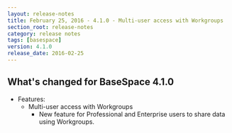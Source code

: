```yaml
---
layout: release-notes
title: February 25, 2016 - 4.1.0 - Multi-user access with Workgroups
section_root: release-notes
category: release notes
tags: [basespace]
version: 4.1.0
release_date: 2016-02-25
---
```


## What's changed for BaseSpace 4.1.0

- Features:
	- Multi-user access with Workgroups
		- New feature for Professional and Enterprise users to share data using Workgroups.


